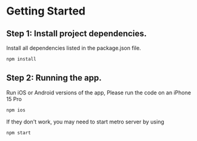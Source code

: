 # Getting Started
## Step 1: Install project dependencies. 
Install all dependencies listed in the package.json file. 

```bash
npm install
```

## Step 2: Running the app. 
Run iOS or Android versions of the app, Please run the code on an iPhone 15 Pro

```bash 
npm ios
```

If they don't work, you may need to start metro server by using

```bash
npm start
```